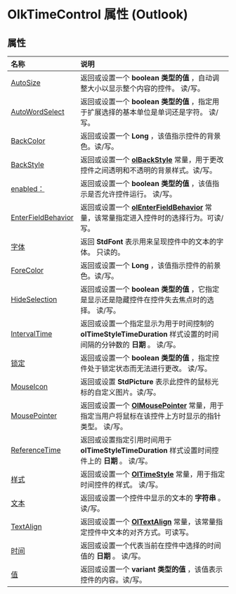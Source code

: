 
# OlkTimeControl 属性 (Outlook)

## 属性



|**名称**|**说明**|
|:-----|:-----|
|[AutoSize](13b23cae-3e15-5ed2-aa0e-bab7f1a6e3ea.md)|返回或设置一个 **boolean 类型的值** ，自动调整大小以显示整个内容的控件。 读/写。|
|[AutoWordSelect](272102e8-d40e-faf1-e91e-6e1b74b8f9bd.md)|返回或设置一个 **boolean 类型的值** ，指定用于扩展选择的基本单位是单词还是字符。 读/写。|
|[BackColor](ca962737-f5d3-c99f-1a9a-2ff68c0582bb.md)|返回或设置一个 **Long** ，该值指示控件的背景色。读/写。|
|[BackStyle](b83a0080-4eba-ba03-f61e-9a13b511292c.md)|返回或设置一个 **[olBackStyle](54ed2253-fe39-9e91-e15a-8e9072d0c257.md)** 常量，用于更改控件之间透明和不透明的背景样式。读/写。|
|[enabled：](cb8b9afa-4bef-b93f-0b3d-d4a7eb7e416b.md)|返回或设置一个 **boolean 类型的值** ，该值指示是否允许控件运行。 读/写。|
|[EnterFieldBehavior](72e4d3a1-10cc-23a6-7bad-1ddca73c9db3.md)|返回或设置一个  **[olEnterFieldBehavior](4f9271f9-32db-08c7-f452-12e9793d1f9b.md)** 常量，该常量指定进入控件时的选择行为。可读/写。|
|[字体](7962453a-7b9e-3287-8575-2e3622dcba84.md)|返回 **StdFont** 表示用来呈现控件中的文本的字体。 只读的。|
|[ForeColor](5c174c63-889f-77d4-3482-607e4be5ba3b.md)|返回或设置一个 **Long** ，该值指示控件的前景色。读/写。|
|[HideSelection](c245d705-2d58-23e0-6685-8bf3cccf0ac9.md)|返回或设置一个 **boolean 类型的值** ，它指定是显示还是隐藏控件在控件失去焦点时的选择。 读/写。|
|[IntervalTime](518bd878-f970-2600-8c63-17fa8774def4.md)|返回或设置一个指定显示为用于时间控制的 **olTimeStyleTimeDuration** 样式设置的时间间隔的分钟数的 **日期** 。 读/写。|
|[锁定](3e448a76-c4cd-1f39-0989-b8bba93e719b.md)|返回或设置一个 **boolean 类型的值** ，指定控件处于锁定状态而无法进行更改。 读/写。|
|[MouseIcon](01d4fa08-f3ea-4c74-5f23-c79dc5817e2a.md)|返回或设置 **StdPicture** 表示此控件的鼠标光标的自定义图片。读/写。|
|[MousePointer](fb38e418-8313-14bc-7783-7e6e3bf59ccb.md)|返回或设置一个 **[OlMousePointer](527df8bb-000c-f108-0522-2d294858b251.md)** 常量，用于指定当用户将鼠标在该控件上方时显示的指针类型。 读/写。|
|[ReferenceTime](3979de6d-4992-f42c-b894-7f9661826ca6.md)|返回或设置指定引用时间用于 **olTimeStyleTimeDuration** 样式设置时间控件上的 **日期** 。 读/写。|
|[样式](4a5f2651-e4ed-50f0-a842-6c6d965e928a.md)|返回或设置一个 **[OlTimeStyle](82c4d063-29f2-d7c8-44ff-8b4aca912855.md)** 常量，用于指定时间控件的样式。 读/写。|
|[文本](bf9c97af-65af-655a-642f-17af6513c670.md)|返回或设置一个控件中显示的文本的 **字符串** 。读/写。|
|[TextAlign](66b3b56d-dda2-3937-dad6-391ae24236f4.md)|返回或设置一个  **[OlTextAlign](f79a8b30-37e0-c1e6-7414-f664dfeb0c86.md)** 常量，该常量指定控件中文本的对齐方式。可读写。|
|[时间](da483b8b-ef16-53e6-b3a8-e18f71799759.md)|返回或设置一个代表当前在控件中选择的时间值的 **日期** 。 读/写。|
|[值](e0cbbfd7-1cbd-2e28-f89e-b9081672a86d.md)|返回或设置一个 **variant 类型的值** ，该值表示控件的内容。读/写。|
